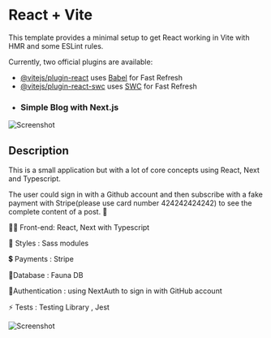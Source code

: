 # React + Vite

This template provides a minimal setup to get React working in Vite with HMR and some ESLint rules.

Currently, two official plugins are available:

- [@vitejs/plugin-react](https://github.com/vitejs/vite-plugin-react/blob/main/packages/plugin-react/README.md) uses [Babel](https://babeljs.io/) for Fast Refresh
- [@vitejs/plugin-react-swc](https://github.com/vitejs/vite-plugin-react-swc) uses [SWC](https://swc.rs/) for Fast Refresh
- ### Simple Blog with Next.js
![Screenshot](prints/frame_chrome_mac_light.png)


## Description

This is a small application but with a lot of core concepts using React, Next and Typescript. 

The user could sign in with a Github account and then subscribe with a fake payment with Stripe(please use card number 424242424242) to see the complete content of a post. 🤗

👨‍💻 Front-end: React, Next with Typescript

🌟 Styles : Sass modules

💲 Payments : Stripe

🚩Database : Fauna DB

🔐Authentication : using NextAuth to sign in with GitHub account

⚡ Tests : Testing Library , Jest

![Screenshot](prints/tests-ignews.png)
